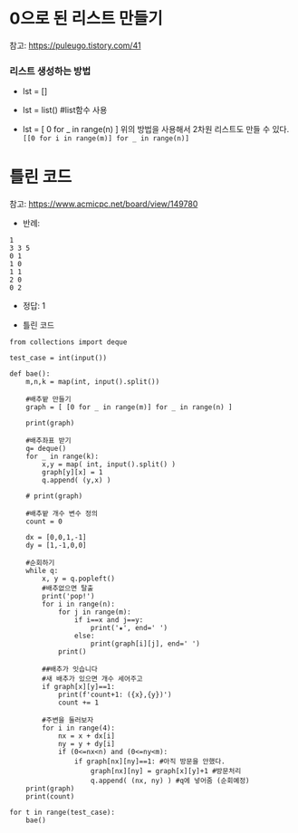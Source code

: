 # 0으로 된 리스트 만들기
참고: https://puleugo.tistory.com/41

### 리스트 생성하는 방법
- lst = [] 
- lst = list() #list함수 사용

- lst = [ 0 for _ in range(n) ] 
    위의 방법을 사용해서 2차원 리스트도 만들 수 있다. 
    ``` [[0 for i in range(m)] for _ in range(n)]```

# 틀린 코드
참고: https://www.acmicpc.net/board/view/149780

- 반례:
```
1
3 3 5
0 1
1 0
1 1
2 0
0 2
```
- 정답: 1

- 틀린 코드
```
from collections import deque

test_case = int(input())

def bae():
    m,n,k = map(int, input().split())

    #배추밭 만들기
    graph = [ [0 for _ in range(m)] for _ in range(n) ]

    print(graph)

    #배추좌표 받기
    q= deque()
    for _ in range(k):
        x,y = map( int, input().split() ) 
        graph[y][x] = 1
        q.append( (y,x) )

    # print(graph)

    #배추밭 개수 변수 정의
    count = 0

    dx = [0,0,1,-1]
    dy = [1,-1,0,0]

    #순회하기
    while q:
        x, y = q.popleft()
        #배추없으면 탈출
        print('pop!')
        for i in range(n):
            for j in range(m):
                if i==x and j==y:
                    print('★', end=' ')
                else:
                    print(graph[i][j], end=' ')
            print()

        ##배추가 잇습니다
        #새 배추가 있으면 개수 세어주고
        if graph[x][y]==1:
            print(f'count+1: ({x},{y})')
            count += 1

        #주변을 둘러보자
        for i in range(4):
            nx = x + dx[i]
            ny = y + dy[i]
            if (0<=nx<n) and (0<=ny<m):
                if graph[nx][ny]==1: #아직 방문을 안했다. 
                    graph[nx][ny] = graph[x][y]+1 #방문처리
                    q.append( (nx, ny) ) #q에 넣어줌 (순회예정)
    print(graph)
    print(count)

for t in range(test_case):
    bae()
```